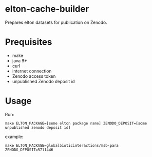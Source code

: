 # elton-cache-builder

Prepares elton datasets for publication on Zenodo. 

# Prequisites

 * make
 * java 8+
 * curl
 * internet connection
 * Zenodo access token
 * unpublished Zenodo deposit id
 
# Usage

Run:
```
make ELTON_PACKAGE=[some elton package name] ZENODO_DEPOSIT=[some unpublished zenodo deposit id] 
```

example:

```
make ELTON_PACKAGE=globalbioticinteractions/msb-para ZENODO_DEPOSIT=5711446
```

